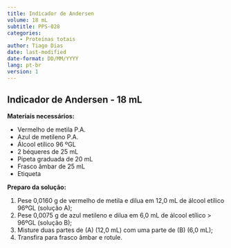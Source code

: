 ```yaml
---
title: Indicador de Andersen
volume: 18 mL
subtitle: PPS-028
categories:
    - Proteínas totais
author: Tiago Dias
date: last-modified
date-format: DD/MM/YYYY
lang: pt-br
version: 1
---
```


## Indicador de Andersen - 18 mL

**Materiais necessários:**

- Vermelho de metila P.A.
- Azul de metileno P.A.
- Álcool etílico 96 ºGL
- 2 béqueres de 25 mL
- Pipeta graduada de 20 mL
- Frasco âmbar de 25 mL
- Etiqueta

**Preparo da solução:**

1. Pese 0,0160 g de vermelho de metila e dilua em 12,0 mL de álcool etílico 96ºGL (solução A);
2. Pese 0,0075 g de azul metileno e dilua em 6,0 mL de álcool etílico > 96ºGL (solução B);
3. Misture duas partes de (A) (12,0 mL) com uma parte de (B) (6,0 mL);
4. Transfira para frasco âmbar e rotule.
